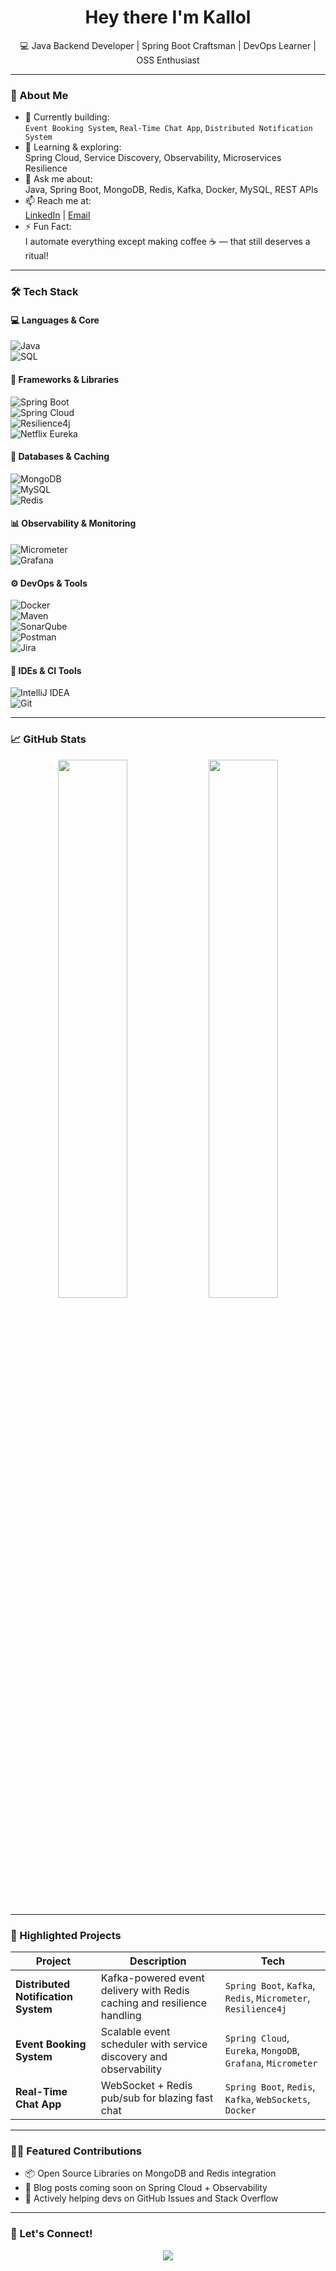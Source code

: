 <h1 align="center">Hey there I'm Kallol </h1>

<p align="center">
  💻 Java Backend Developer | Spring Boot Craftsman | DevOps Learner | OSS Enthusiast
</p>

---

### 🌱 About Me

- 🔭 Currently building:  
  `Event Booking System`, `Real-Time Chat App`, `Distributed Notification System`  
- 🌱 Learning & exploring:  
  Spring Cloud, Service Discovery, Observability, Microservices Resilience  
- 💬 Ask me about:  
  Java, Spring Boot, MongoDB, Redis, Kafka, Docker, MySQL, REST APIs  
- 📫 Reach me at:  
  [LinkedIn](https://linkedin.com/in/yourprofile) | [Email](mailto:youremail@example.com)  
- ⚡ Fun Fact:  
  I automate everything except making coffee ☕ — that still deserves a ritual!

---

### 🛠️ Tech Stack

#### 💻 Languages & Core
![Java](https://img.shields.io/badge/Java-%23ED8B00.svg?style=for-the-badge&logo=java&logoColor=white)  
![SQL](https://img.shields.io/badge/SQL-4479A1?style=for-the-badge&logo=mysql&logoColor=white)

#### 🚀 Frameworks & Libraries
![Spring Boot](https://img.shields.io/badge/SpringBoot-6DB33F?style=for-the-badge&logo=springboot&logoColor=white)  
![Spring Cloud](https://img.shields.io/badge/SpringCloud-6DB33F?style=for-the-badge&logo=spring&logoColor=white)  
![Resilience4j](https://img.shields.io/badge/Resilience4j-0A0A0A?style=for-the-badge&logoColor=white)  
![Netflix Eureka](https://img.shields.io/badge/Eureka-FFCA28?style=for-the-badge&logo=netflix&logoColor=black)

#### 💾 Databases & Caching
![MongoDB](https://img.shields.io/badge/MongoDB-4EA94B?style=for-the-badge&logo=mongodb&logoColor=white)  
![MySQL](https://img.shields.io/badge/MySQL-005C84?style=for-the-badge&logo=mysql&logoColor=white)  
![Redis](https://img.shields.io/badge/Redis-D9281A?style=for-the-badge&logo=redis&logoColor=white)

#### 📊 Observability & Monitoring
![Micrometer](https://img.shields.io/badge/Micrometer-008080?style=for-the-badge&logo=micrometer&logoColor=white)  
![Grafana](https://img.shields.io/badge/Grafana-F46800?style=for-the-badge&logo=grafana&logoColor=white)

#### ⚙️ DevOps & Tools
![Docker](https://img.shields.io/badge/Docker-2496ED?style=for-the-badge&logo=docker&logoColor=white)  
![Maven](https://img.shields.io/badge/Maven-C71A36?style=for-the-badge&logo=apachemaven&logoColor=white)  
![SonarQube](https://img.shields.io/badge/SonarQube-4E9BCD?style=for-the-badge&logo=sonarqube&logoColor=white)  
![Postman](https://img.shields.io/badge/Postman-FF6C37?style=for-the-badge&logo=postman&logoColor=white)  
![Jira](https://img.shields.io/badge/Jira-0052CC?style=for-the-badge&logo=jira&logoColor=white)

#### 🧠 IDEs & CI Tools
![IntelliJ IDEA](https://img.shields.io/badge/IntelliJIDEA-000000?style=for-the-badge&logo=intellijidea&logoColor=white)  
![Git](https://img.shields.io/badge/Git-F05032?style=for-the-badge&logo=git&logoColor=white)

---

### 📈 GitHub Stats

<p align="center">
  <img width="47%" src="https://github-readme-stats.vercel.app/api?username=yourusername&show_icons=true&theme=tokyonight" />
  <img width="47%" src="https://github-readme-streak-stats.herokuapp.com/?user=yourusername&theme=tokyonight"/>
</p>

---

### 🚀 Highlighted Projects

| Project | Description | Tech |
|--------|-------------|------|
| **Distributed Notification System** | Kafka-powered event delivery with Redis caching and resilience handling | `Spring Boot`, `Kafka`, `Redis`, `Micrometer`, `Resilience4j` |
| **Event Booking System** | Scalable event scheduler with service discovery and observability | `Spring Cloud`, `Eureka`, `MongoDB`, `Grafana`, `Micrometer` |
| **Real-Time Chat App** | WebSocket + Redis pub/sub for blazing fast chat | `Spring Boot`, `Redis`, `Kafka`, `WebSockets`, `Docker` |

---

### 🧑‍💻 Featured Contributions

- 📦 Open Source Libraries on MongoDB and Redis integration
- 📘 Blog posts coming soon on Spring Cloud + Observability
- 💬 Actively helping devs on GitHub Issues and Stack Overflow

---

### 📢 Let's Connect!

<p align="center">
  <a href="https://linkedin.com/in/yourprofile"><img src="https://img.shields.io/badge/LinkedIn-blue?style=for-the-badge&logo=linkedin&logoColor=white" /></a>
  <a href="mailto:youremail@example.com"><img src="https://img.shields.io/badge/Gmail-D14836?style=for-t
